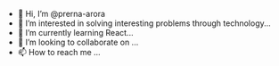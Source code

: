 - 👋 Hi, I’m @prerna-arora
- 👀 I’m interested in solving interesting problems through technology...
- 🌱 I’m currently learning React...
- 💞️ I’m looking to collaborate on ...
- 📫 How to reach me ...

<!---
prerna-arora/prerna-arora is a ✨ special ✨ repository because its `README.md` (this file) appears on your GitHub profile.
You can click the Preview link to take a look at your changes.
--->
